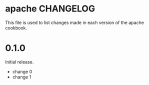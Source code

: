 # apache CHANGELOG

This file is used to list changes made in each version of the apache cookbook.

# 0.1.0

Initial release.

- change 0
- change 1

